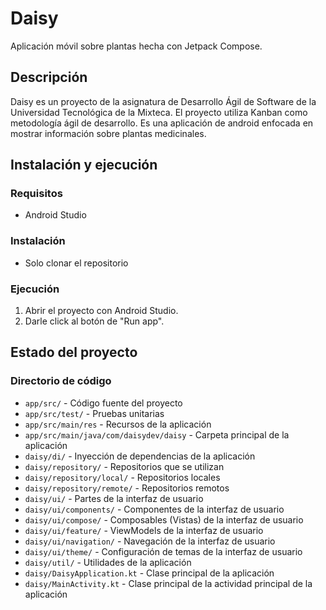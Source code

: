 # Daisy
Aplicación móvil sobre plantas hecha con Jetpack Compose.

## Descripción

Daisy es un proyecto de la asignatura de Desarrollo Ágil de Software de la Universidad Tecnológica de la Mixteca. El proyecto utiliza Kanban como metodología ágil de desarrollo. Es una aplicación de android enfocada en mostrar información sobre plantas medicinales.

## Instalación y ejecución

### Requisitos

- Android Studio

### Instalación

- Solo clonar el repositorio

### Ejecución

1. Abrir el proyecto con Android Studio.
2. Darle click al botón de "Run app". 

## Estado del proyecto

### Directorio de código
- `app/src/` - Código fuente del proyecto
- `app/src/test/` - Pruebas unitarias
- `app/src/main/res` - Recursos de la aplicación
- `app/src/main/java/com/daisydev/daisy` - Carpeta principal de la aplicación
- `daisy/di/` - Inyección de dependencias de la aplicación 
- `daisy/repository/` - Repositorios que se utilizan 
- `daisy/repository/local/` - Repositorios locales
- `daisy/repository/remote/` - Repositorios remotos
- `daisy/ui/` - Partes de la interfaz de usuario
- `daisy/ui/components/` - Componentes de la interfaz de usuario
- `daisy/ui/compose/` - Composables (Vistas) de la interfaz de usuario
- `daisy/ui/feature/` - ViewModels de la interfaz de usuario
- `daisy/ui/navigation/` - Navegación de la interfaz de usuario 
- `daisy/ui/theme/` - Configuración de temas de la interfaz de usuario  
- `daisy/util/` - Utilidades de la aplicación
- `daisy/DaisyApplication.kt` - Clase principal de la aplicación
- `daisy/MainActivity.kt` - Clase principal de la actividad principal de la aplicación
